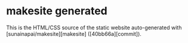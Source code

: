 makesite generated
================
This is the HTML/CSS source of the static
website auto-generated with [sunainapai/makesite][makesite]
([40bb66a][commit]).

